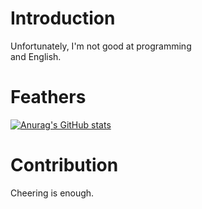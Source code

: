 # Introduction
Unfortunately, I'm not good at programming   
and English.

# Feathers
[![Anurag's GitHub stats](https://github-readme-stats.vercel.app/api?username=preeded)](https://github.com/anuraghazra/github-readme-stats)

# Contribution
Cheering is enough.
